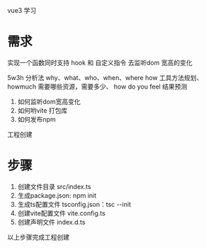 vue3 学习
# 需求
实现一个函数同时支持 hook 和 自定义指令 去监听dom 宽高的变化




5w3h 分析法 
why、what、who、when、where
how 工具方法规划、howmuch 需要哪些资源，需要多少、 how do you feel 结果预测 

1. 如何监听dom宽高变化
2. 如何哟vite 打包库
3. 如何发布npm


工程创建
# 步骤
1. 创建文件目录 src/index.ts
2. 生成package.json: npm init 
3. 生成ts配置文件 tsconfig.json：tsc --init
4. 创建vite配置文件  vite.config.ts
5. 创建声明文件  index.d.ts

以上步骤完成工程创建